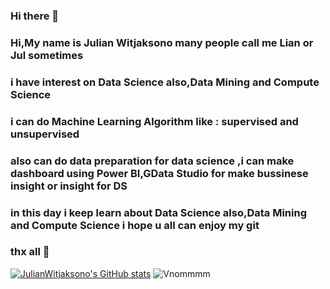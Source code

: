 ### Hi there 👋


### Hi,My name is Julian Witjaksono many people call me Lian or Jul sometimes
### i have interest on Data Science also,Data Mining and Compute Science
### i can do Machine Learning Algorithm like : supervised and unsupervised
### also can do data preparation for data science ,i can make dashboard using Power BI,GData Studio for make bussinese insight or insight for DS
### in this day i keep learn about Data Science also,Data Mining and Compute Science i hope u all can enjoy my git 
### thx all 👋
<!-- ![JulianWitjaksono's GitHub stats](https://github-readme-stats.vercel.app/api?username=JulianWitjaksono&theme=radical)
 -->
[![JulianWitjaksono's GitHub stats](https://github-readme-stats.vercel.app/api?username=JulianWitjaksono)](https://github.com/anuraghazra/github-readme-stats)
![Vnommmm](https://user-images.githubusercontent.com/77309909/207874895-5a18d645-a7e2-483f-bef1-afdef98da925.jpeg)
